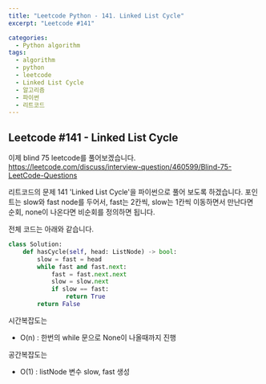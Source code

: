 ```yaml
---
title: "Leetcode Python - 141. Linked List Cycle"
excerpt: "Leetcode #141"

categories:
  - Python algorithm
tags:
  - algorithm
  - python
  - leetcode
  - Linked List Cycle
  - 알고리즘
  - 파이썬
  - 리트코드
---
```


## Leetcode #141 - Linked List Cycle

이제 blind 75 leetcode를 풀어보겠습니다.
https://leetcode.com/discuss/interview-question/460599/Blind-75-LeetCode-Questions

리트코드의 문제 141 'Linked List Cycle'을 파이썬으로 풀어 보도록 하겠습니다. 
포인트는 slow와 fast node를 두어서, fast는 2칸씩, slow는 1칸씩 이동하면서 만난다면 순회, none이 나온다면 비순회를 정의하면 됩니다.

전체 코드는 아래와 같습니다.
```python
class Solution:
    def hasCycle(self, head: ListNode) -> bool:
        slow = fast = head
        while fast and fast.next:
            fast = fast.next.next
            slow = slow.next
            if slow == fast:
                return True
        return False
```

시간복잡도는 
* O(n) : 한번의 while 문으로 None이 나올때까지 진행

공간복잡도는 
* O(1) : listNode 변수 slow, fast 생성
